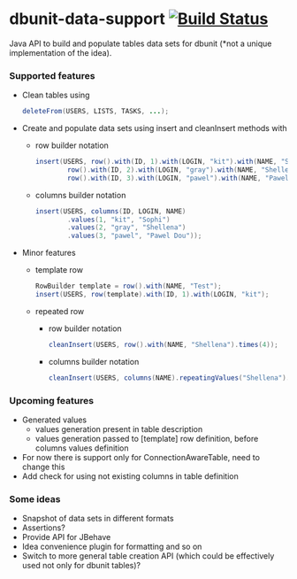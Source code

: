 # dbunit-data-support [![Build Status](https://api.travis-ci.org/fiery-phoenix/dbunit-data-support.svg)](https://travis-ci.org/fiery-phoenix/dbunit-data-support)

Java API to build and populate tables data sets for dbunit (*not a unique implementation of the idea).

### Supported features

- Clean tables using

    ```java
    deleteFrom(USERS, LISTS, TASKS, ...);
    ```

- Create and populate data sets using insert and cleanInsert methods with
    - row builder notation
        ```java
        insert(USERS, row().with(ID, 1).with(LOGIN, "kit").with(NAME, "Sophi"),
                row().with(ID, 2).with(LOGIN, "gray").with(NAME, "Shellena"),
                row().with(ID, 3).with(LOGIN, "pawel").with(NAME, "Pawel Dou"));
        ```

    - columns builder notation
        ```java
        insert(USERS, columns(ID, LOGIN, NAME)
                .values(1, "kit", "Sophi")
                .values(2, "gray", "Shellena")
                .values(3, "pawel", "Pawel Dou"));
        ```

- Minor features
    - template row

        ```java
        RowBuilder template = row().with(NAME, "Test");
        insert(USERS, row(template).with(ID, 1).with(LOGIN, "kit");
        ```

    - repeated row
        - row builder notation

            ```java
            cleanInsert(USERS, row().with(NAME, "Shellena").times(4));
            ```

        - columns builder notation

            ```java
            cleanInsert(USERS, columns(NAME).repeatingValues("Shellena").times(4));
            ```

### Upcoming features

- Generated values
    - values generation present in table description
    - values generation passed to [template] row definition, before columns values definition
- For now there is support only for ConnectionAwareTable, need to change this
- Add check for using not existing columns in table definition

### Some ideas
* Snapshot of data sets in different formats
* Assertions?
* Provide API for JBehave
* Idea convenience plugin for formatting and so on
* Switch to more general table creation API (which could be effectively used not only for dbunit tables)?
